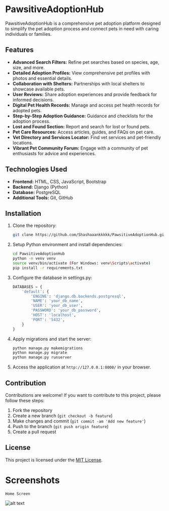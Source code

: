 # PawsitiveAdoptionHub

PawsitiveAdoptionHub is a comprehensive pet adoption platform designed to simplify the pet adoption process and connect pets in need with caring individuals or families.

## Features

- **Advanced Search Filters:** Refine pet searches based on species, age, size, and more.
- **Detailed Adoption Profiles:** View comprehensive pet profiles with photos and essential details.
- **Collaboration with Shelters:** Partnerships with local shelters to showcase available pets.
- **User Reviews:** Share adoption experiences and provide feedback for informed decisions.
- **Digital Pet Health Records:** Manage and access pet health records for adopted pets.
- **Step-by-Step Adoption Guidance:** Guidance and checklists for the adoption process.
- **Lost and Found Section:** Report and search for lost or found pets.
- **Pet Care Resources:** Access articles, guides, and FAQs on pet care.
- **Vet Directory and Services Locator:** Find vet services and pet-friendly locations.
- **Vibrant Pet Community Forum:** Engage with a community of pet enthusiasts for advice and experiences.

## Technologies Used

- **Frontend:** HTML, CSS, JavaScript, Bootstrap
- **Backend:** Django (Python)
- **Database:** PostgreSQL
- **Additional Tools:** Git, GitHub

## Installation

1. Clone the repository:

    ```bash
    git clone https://github.com/Shashaaankkkkk/PawsitiveAdoptionHub.git
    ```

2. Setup Python environment and install dependencies:

    ```bash
    cd PawsitiveAdoptionHub
    python -m venv venv
    source venv/bin/activate (For Windows: venv\Scripts\activate)
    pip install -r requirements.txt
    ```

3. Configure the database in settings.py:

    ```python
    DATABASES = {
        'default': {
            'ENGINE': 'django.db.backends.postgresql',
            'NAME': 'your_db_name',
            'USER': 'your_db_user',
            'PASSWORD': 'your_db_password',
            'HOST': 'localhost',
            'PORT': '5432',
        }
    }
    ```

4. Apply migrations and start the server:

    ```bash
    python manage.py makemigrations
    python manage.py migrate
    python manage.py runserver
    ```

5. Access the application at `http://127.0.0.1:8000/` in your browser.

## Contribution

Contributions are welcome! If you want to contribute to this project, please follow these steps:

1. Fork the repository
2. Create a new branch (`git checkout -b feature`)
3. Make changes and commit (`git commit -am 'Add new feature'`)
4. Push to the branch (`git push origin feature`)
5. Create a pull request

## License

This project is licensed under the [MIT License](LICENSE).



# Screenshots
    Home Screen
![alt text](https://github.com/shashaaankkkkk/PawsitiveAdoptionHub/blob/5790b3c60fc7f7430f740b0e9a52eee611b77a16/static/Screenshot%202023-11-19%20at%206.22.42%E2%80%AFAM.png)

